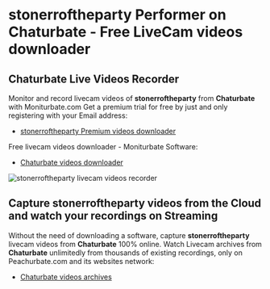 # stonerroftheparty Performer on Chaturbate - Free LiveCam videos downloader

## Chaturbate Live Videos Recorder

Monitor and record livecam videos of **stonerroftheparty** from **Chaturbate** with Moniturbate.com
Get a premium trial for free by just and only registering with your Email address:
* [stonerroftheparty Premium videos downloader](https://moniturbate.com/request-demo-licence-key.html)

Free livecam videos downloader - Moniturbate Software:
* [Chaturbate videos downloader](https://moniturbate.com/moniturbate-download-software.html)

![stonerroftheparty livecam videos recorder](https://peachurnet.com/templates/moniturbate-software.png)


## Capture stonerroftheparty videos from the Cloud and watch your recordings on Streaming

Without the need of downloading a software, capture **stonerroftheparty** livecam videos from **Chaturbate** 100% online.
Watch Livecam archives from **Chaturbate** unlimitedly from thousands of existing recordings, only on Peachurbate.com and its websites network:
* [Chaturbate videos archives](https://peachurnet.com/)